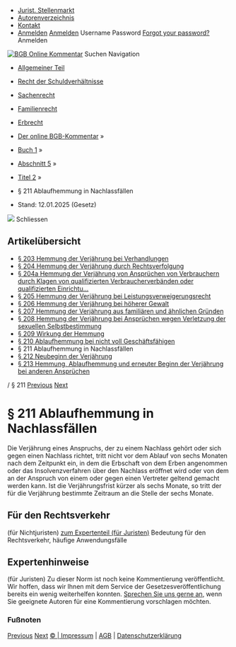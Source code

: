   * [Jurist. Stellenmarkt](https://bgb.kommentar.de/Buch-1/Abschnitt-5/Titel-2/</job-board> "Jurist. Stellenmarkt")
  * [Autorenverzeichnis](https://bgb.kommentar.de/Buch-1/Abschnitt-5/Titel-2/</Autorenverzeichnis> "Autorenverzeichnis")
  * [Kontakt](https://bgb.kommentar.de/Buch-1/Abschnitt-5/Titel-2/</Kontakt>)
  * [Anmelden](https://bgb.kommentar.de/Buch-1/Abschnitt-5/Titel-2/<#login> "show login form") [Anmelden](https://bgb.kommentar.de/Buch-1/Abschnitt-5/Titel-2/<#> "hide login form") Username Password
[Forgot your password?](https://bgb.kommentar.de/Buch-1/Abschnitt-5/Titel-2/</user/forgotpassword>) Anmelden 


[![BGB Online Kommentar](https://bgb.kommentar.de/extension/bgb/design/bgb/images/logo.png)](https://bgb.kommentar.de/Buch-1/Abschnitt-5/Titel-2/</> "BGB Online Kommentar")
Suchen
Navigation
  * [Allgemeiner Teil](https://bgb.kommentar.de/Buch-1/Abschnitt-5/Titel-2/</Buch-1>)
  * [Recht der Schuldverhältnisse](https://bgb.kommentar.de/Buch-1/Abschnitt-5/Titel-2/</Buch-2>)
  * [Sachenrecht](https://bgb.kommentar.de/Buch-1/Abschnitt-5/Titel-2/</Buch-3>)
  * [Familienrecht](https://bgb.kommentar.de/Buch-1/Abschnitt-5/Titel-2/</Buch-4>)
  * [Erbrecht](https://bgb.kommentar.de/Buch-1/Abschnitt-5/Titel-2/</Buch-5>)


  * [Der online BGB-Kommentar](https://bgb.kommentar.de/Buch-1/Abschnitt-5/Titel-2/</>) »
  * [Buch 1](https://bgb.kommentar.de/Buch-1/Abschnitt-5/Titel-2/</Buch-1>) »
  * [Abschnitt 5](https://bgb.kommentar.de/Buch-1/Abschnitt-5/Titel-2/</Buch-1/Abschnitt-5>) »
  * [Titel 2](https://bgb.kommentar.de/Buch-1/Abschnitt-5/Titel-2/</Buch-1/Abschnitt-5/Titel-2>) »
  * § 211 Ablaufhemmung in Nachlassfällen 
  * Stand: 12.01.2025 (Gesetz) 


![](https://vg01.met.vgwort.de/na/1c9909529ead4f509072c06d9081a7d5)
Schliessen 
## Artikelübersicht
  * [ § 203 Hemmung der Verjährung bei Verhandlungen ](https://bgb.kommentar.de/Buch-1/Abschnitt-5/Titel-2/</Buch-1/Abschnitt-5/Titel-2/Hemmung-der-Verjaehrung-bei-Verhandlungen>)
  * [ § 204 Hemmung der Verjährung durch Rechtsverfolgung ](https://bgb.kommentar.de/Buch-1/Abschnitt-5/Titel-2/</Buch-1/Abschnitt-5/Titel-2/Hemmung-der-Verjaehrung-durch-Rechtsverfolgung>)
  * [ § 204a Hemmung der Verjährung von Ansprüchen von Verbrauchern durch Klagen von qualifizierten Verbraucherverbänden oder qualifizierten Einrichtu... ](https://bgb.kommentar.de/Buch-1/Abschnitt-5/Titel-2/</Buch-1/Abschnitt-5/Titel-2/Hemmung-der-Verjaehrung-von-Anspruechen-von-Verbrauchern-durch-Klagen-von-qualifizierten-Verbraucherverbaenden-oder-qualifizierten-Einrichtungen>)
  * [ § 205 Hemmung der Verjährung bei Leistungsverweigerungsrecht ](https://bgb.kommentar.de/Buch-1/Abschnitt-5/Titel-2/</Buch-1/Abschnitt-5/Titel-2/Hemmung-der-Verjaehrung-bei-Leistungsverweigerungsrecht>)
  * [ § 206 Hemmung der Verjährung bei höherer Gewalt ](https://bgb.kommentar.de/Buch-1/Abschnitt-5/Titel-2/</Buch-1/Abschnitt-5/Titel-2/Hemmung-der-Verjaehrung-bei-hoeherer-Gewalt>)
  * [ § 207 Hemmung der Verjährung aus familiären und ähnlichen Gründen ](https://bgb.kommentar.de/Buch-1/Abschnitt-5/Titel-2/</Buch-1/Abschnitt-5/Titel-2/Hemmung-der-Verjaehrung-aus-familiaeren-und-aehnlichen-Gruenden>)
  * [ § 208 Hemmung der Verjährung bei Ansprüchen wegen Verletzung der sexuellen Selbstbestimmung ](https://bgb.kommentar.de/Buch-1/Abschnitt-5/Titel-2/</Buch-1/Abschnitt-5/Titel-2/Hemmung-der-Verjaehrung-bei-Anspruechen-wegen-Verletzung-der-sexuellen-Selbstbestimmung>)
  * [ § 209 Wirkung der Hemmung ](https://bgb.kommentar.de/Buch-1/Abschnitt-5/Titel-2/</Buch-1/Abschnitt-5/Titel-2/Wirkung-der-Hemmung>)
  * [ § 210 Ablaufhemmung bei nicht voll Geschäftsfähigen ](https://bgb.kommentar.de/Buch-1/Abschnitt-5/Titel-2/</Buch-1/Abschnitt-5/Titel-2/Ablaufhemmung-bei-nicht-voll-Geschaeftsfaehigen>)
  * § 211 Ablaufhemmung in Nachlassfällen 
  * [ § 212 Neubeginn der Verjährung ](https://bgb.kommentar.de/Buch-1/Abschnitt-5/Titel-2/</Buch-1/Abschnitt-5/Titel-2/Neubeginn-der-Verjaehrung>)
  * [ § 213 Hemmung, Ablaufhemmung und erneuter Beginn der Verjährung bei anderen Ansprüchen ](https://bgb.kommentar.de/Buch-1/Abschnitt-5/Titel-2/</Buch-1/Abschnitt-5/Titel-2/Hemmung-Ablaufhemmung-und-erneuter-Beginn-der-Verjaehrung-bei-anderen-Anspruechen>)


/ § 211 
[Previous](https://bgb.kommentar.de/Buch-1/Abschnitt-5/Titel-2/</Buch-1/Abschnitt-5/Titel-2/Ablaufhemmung-bei-nicht-voll-Geschaeftsfaehigen> "§ 210 Ablaufhemmung bei nicht voll Geschäftsfähigen") [Next](https://bgb.kommentar.de/Buch-1/Abschnitt-5/Titel-2/</Buch-1/Abschnitt-5/Titel-2/Neubeginn-der-Verjaehrung> "§ 212 Neubeginn der Verjährung")
# § 211 Ablaufhemmung in Nachlassfällen
Die Verjährung eines Anspruchs, der zu einem Nachlass gehört oder sich gegen einen Nachlass richtet, tritt nicht vor dem Ablauf von sechs Monaten nach dem Zeitpunkt ein, in dem die Erbschaft von dem Erben angenommen oder das Insolvenzverfahren über den Nachlass eröffnet wird oder von dem an der Anspruch von einem oder gegen einen Vertreter geltend gemacht werden kann. Ist die Verjährungsfrist kürzer als sechs Monate, so tritt der für die Verjährung bestimmte Zeitraum an die Stelle der sechs Monate.
## Für den Rechtsverkehr 
(für Nichtjuristen)
[zum Expertenteil (für Juristen)](https://bgb.kommentar.de/Buch-1/Abschnitt-5/Titel-2/<#expertenhinweise>)
Bedeutung für den Rechtsverkehr, häufige Anwendungsfälle
## Expertenhinweise
(für Juristen)
Zu dieser Norm ist noch keine Kommentierung veröffentlicht. Wir hoffen, dass wir Ihnen mit dem Service der Gesetzesveröffentlichung bereits ein wenig weiterhelfen konnten. [Sprechen Sie uns gerne an](https://bgb.kommentar.de/Buch-1/Abschnitt-5/Titel-2/</Kontakt>), wenn Sie geeignete Autoren für eine Kommentierung vorschlagen möchten. 
### Fußnoten
[Previous](https://bgb.kommentar.de/Buch-1/Abschnitt-5/Titel-2/</Buch-1/Abschnitt-5/Titel-2/Ablaufhemmung-bei-nicht-voll-Geschaeftsfaehigen> "§ 210 Ablaufhemmung bei nicht voll Geschäftsfähigen") [Next](https://bgb.kommentar.de/Buch-1/Abschnitt-5/Titel-2/</Buch-1/Abschnitt-5/Titel-2/Neubeginn-der-Verjaehrung> "§ 212 Neubeginn der Verjährung")
[© | Impressum](https://bgb.kommentar.de/Buch-1/Abschnitt-5/Titel-2/</Kontakt>) | [AGB](https://bgb.kommentar.de/Buch-1/Abschnitt-5/Titel-2/</AGB>) | [Datenschutzerklärung](https://bgb.kommentar.de/Buch-1/Abschnitt-5/Titel-2/</Datenschutzerklaerung-fuer-Leser>)
